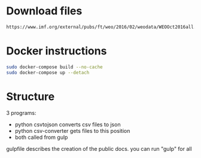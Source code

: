 # Download files

```bash
https://www.imf.org/external/pubs/ft/weo/2016/02/weodata/WEOOct2016all.xls /home/adam/Projects/economoose/rawData/IMF/
```

# Docker instructions

```bash
sudo docker-compose build --no-cache
sudo docker-compose up --detach
```

# Structure

3 programs:

- python csvtojson converts csv files to json
- python csv-converter gets files to this position
- both called from gulp

gulpfile describes the creation of the public docs. you can run "gulp" for all
